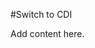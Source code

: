 <!-- Freeki metadata. Do not remove this section!
TITLE: Switch to CDI
-->
#Switch to CDI

Add content here.